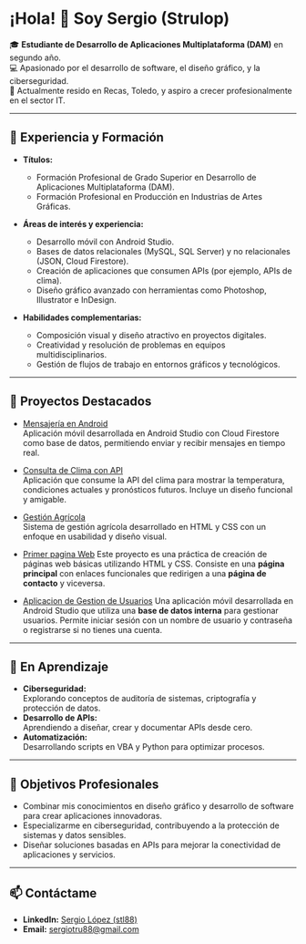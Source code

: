 # ¡Hola! 👋 Soy Sergio (Strulop)
🎓 **Estudiante de Desarrollo de Aplicaciones Multiplataforma (DAM)** en segundo año.  
💻 Apasionado por el desarrollo de software, el diseño gráfico, y la ciberseguridad.  
📍 Actualmente resido en Recas, Toledo, y aspiro a crecer profesionalmente en el sector IT.

---

## 💼 Experiencia y Formación
- **Títulos:**  
  - Formación Profesional de Grado Superior en Desarrollo de Aplicaciones Multiplataforma (DAM).  
  - Formación Profesional en Producción en Industrias de Artes Gráficas.  

- **Áreas de interés y experiencia:**  
  - Desarrollo móvil con Android Studio.  
  - Bases de datos relacionales (MySQL, SQL Server) y no relacionales (JSON, Cloud Firestore).  
  - Creación de aplicaciones que consumen APIs (por ejemplo, APIs de clima).  
  - Diseño gráfico avanzado con herramientas como Photoshop, Illustrator e InDesign.    

- **Habilidades complementarias:**  
  - Composición visual y diseño atractivo en proyectos digitales.  
  - Creatividad y resolución de problemas en equipos multidisciplinarios.  
  - Gestión de flujos de trabajo en entornos gráficos y tecnológicos.

---

## 📂 Proyectos Destacados
- [Mensajería en Android](https://github.com/Strulop/Mensajeria-Movil.git)  
  Aplicación móvil desarrollada en Android Studio con Cloud Firestore como base de datos, permitiendo enviar y recibir mensajes en tiempo real.

- [Consulta de Clima con API](https://github.com/Strulop/consulta-clima-api)  
  Aplicación que consume la API del clima para mostrar la temperatura, condiciones actuales y pronósticos futuros. Incluye un diseño funcional y amigable.

- [Gestión Agrícola](https://github.com/Strulop/GestionAgricola)  
  Sistema de gestión agrícola desarrollado en HTML y CSS con un enfoque en usabilidad y diseño visual.

- [Primer pagina Web](https://github.com/Strulop/Primer-Pagina-Web.git)
  Este proyecto es una práctica de creación de páginas web básicas utilizando HTML y CSS. Consiste en una **página principal** con enlaces funcionales que redirigen a una **página de contacto** y viceversa.

- [Aplicacion de Gestion de Usuarios](https://github.com/Strulop/Aplicacion-de-Gestion-de-Usuarios.git) 
  Una aplicación móvil desarrollada en Android Studio que utiliza una **base de datos interna** para gestionar usuarios. Permite iniciar sesión con un nombre de usuario y contraseña o registrarse si no tienes una cuenta.


---

## 🌱 En Aprendizaje
- **Ciberseguridad:**  
  Explorando conceptos de auditoría de sistemas, criptografía y protección de datos.  
- **Desarrollo de APIs:**  
  Aprendiendo a diseñar, crear y documentar APIs desde cero.  
- **Automatización:**  
  Desarrollando scripts en VBA y Python para optimizar procesos.  

---

## 🚀 Objetivos Profesionales
- Combinar mis conocimientos en diseño gráfico y desarrollo de software para crear aplicaciones innovadoras.  
- Especializarme en ciberseguridad, contribuyendo a la protección de sistemas y datos sensibles.  
- Diseñar soluciones basadas en APIs para mejorar la conectividad de aplicaciones y servicios.  

---

## 📫 Contáctame
- **LinkedIn:** [Sergio López (stl88)](https://www.linkedin.com/in/stl88)  
- **Email:** sergiotru88@gmail.com 
